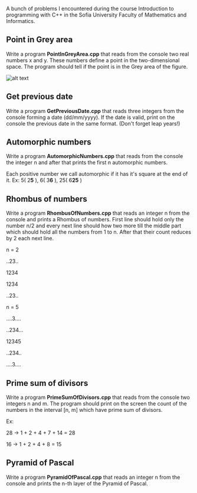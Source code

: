 A bunch of problems I encountered during the course Introduction to programming with C++ in the Sofia University Faculty of Mathematics and Informatics.


## Point in Grey area

Write a program **PointInGreyArea.cpp** that reads from the console two real numbers x and y. These numbers define a point in the two-dimensional space. The program should tell if the point is in the Grey area of the figure. 

![alt text](http://i.imgur.com/wFi3mym.png)

## Get previous date

Write a program **GetPreviousDate.cpp** that reads three integers from the console forming a date (dd/mm/yyyy). If the date is valid, print on the console the previous date in the same format. (Don't forget leap years!)

## Automorphic numbers

Write a program **AutomorphicNumbers.cpp** that reads from the console the integer n and after that prints the first n automorphic numbers.

Each positive number we call automorphic if it has it's square at the end of it.
Ex: 5( 2**5** ), 6( 3**6** ), 25( 6**25** )

## Rhombus of numbers

Write a program **RhombusOfNumbers.cpp** that reads an integer n from the console and prints a Rhombus of numbers. First line should hold only the number n/2 and every next line should how two more till the middle part which should hold all the numbers from 1 to n. After that their count reduces by 2 each next line.

n = 2

..23..

1234

1234

..23..

n = 5

....3....

..234...

12345

..234..

....3....


## Prime sum of divisors

Write a program **PrimeSumOfDivisors.cpp** that reads from the console two integers n and m. The program should print on the screen the count of the numbers in the interval [n, m] which have prime sum of divisors.

Ex:

28 -> 1 + 2 + 4 + 7 + 14 = 28

16 -> 1 + 2 + 4 + 8 = 15 

## Pyramid of Pascal

Write a program **PyramidOfPascal.cpp** that reads an integer n from the console and prints the n-th layer of the Pyramid of Pascal.

